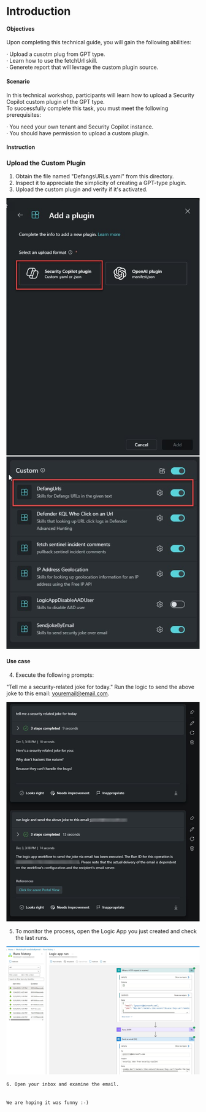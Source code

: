 # Introduction 

#### Objectives

Upon completing this technical guide, you will gain the following abilities:<br>

· Upload a cusotm plug from GPT type.<br>
· Learn how to use the fetchUrl skill.<br>
· Generete report that will levrage the custom plugin source.<br>



#### Scenario
In this technical workshop, participants will learn how to upload a Security Copilot custom plugin of the GPT type.<br> 
To successfully complete this task, you must meet the following prerequisites:<br>

· You need your own tenant and Security Copilot instance.<br>
· You should have permission to upload a custom plugin.<br>



####  Instruction
    

### Upload the Custom Plugin 


1. Obtain the file named "DefangsURLs.yaml" from this directory.<br>
2. Inspect it to appreciate the simplicity of creating a GPT-type plugin.<br>
3. Upload the custom plugin and verify if it's activated.<br>

<img src="https://github.com/Yaniv-Shasha/SecurityCopilot/blob/cfcd1baf606277478b7512be8bf3e43c7074f870/Workshop/Custom_Plugin/Task01_Send_jokeByemail/Images/upload_plugin.jpg"/>


<img src="https://github.com/Yaniv-Shasha/SecurityCopilot/blob/f15ba2df94fbba97cb9adf70426cdf4d471b28fb/Workshop/Custom_Plugin/Task02_Defang_URL/images/plugin-turnON.jpg"/>


####  Use case

4. Execute the following prompts:

"Tell me a security-related joke for today."
Run the logic to send the above joke to this email: youremail@email.com.

<img src="https://github.com/Yaniv-Shasha/SecurityCopilot/blob/5314df248009d620c560f0b4b0b8b1bb8444848b/Workshop/Custom_Plugin/Task01_Send_jokeByemail/Images/prompts.jpg"/>

5. To monitor the process, open the Logic App you just created and check the last runs.

<img src="https://github.com/Yaniv-Shasha/SecurityCopilot/blob/86e2ba5cab9da11622dfa5966aa86c1223b615d0/Workshop/Custom_Plugin/Task01_Send_jokeByemail/Images/run_history.jpg"/>

	6. Open your inbox and examine the email.


    We are hoping it was funny :-)
